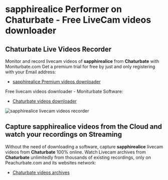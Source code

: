 # sapphirealice Performer on Chaturbate - Free LiveCam videos downloader

## Chaturbate Live Videos Recorder

Monitor and record livecam videos of **sapphirealice** from **Chaturbate** with Moniturbate.com
Get a premium trial for free by just and only registering with your Email address:
* [sapphirealice Premium videos downloader](https://moniturbate.com/request-demo-licence-key.html)

Free livecam videos downloader - Moniturbate Software:
* [Chaturbate videos downloader](https://moniturbate.com/moniturbate-download-software.html)

![sapphirealice livecam videos recorder](https://peachurnet.com/templates/moniturbate-software.png)


## Capture sapphirealice videos from the Cloud and watch your recordings on Streaming

Without the need of downloading a software, capture **sapphirealice** livecam videos from **Chaturbate** 100% online.
Watch Livecam archives from **Chaturbate** unlimitedly from thousands of existing recordings, only on Peachurbate.com and its websites network:
* [Chaturbate videos archives](https://peachurnet.com/)